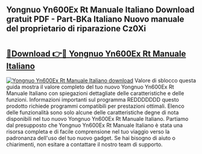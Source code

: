 ## Yongnuo Yn600Ex Rt Manuale Italiano Download gratuit PDF - Part-BKa Italiano Nuovo manuale del proprietario di riparazione Cz0Xi

# <h2><a href="http://dfgsawo.blite.top/?on=Yongnuo+Yn600Ex+Rt+Manuale+Italiano">🔗Download 👉🔴 Yongnuo Yn600Ex Rt Manuale Italiano</a></h2>

[![Yongnuo Yn600Ex Rt Manuale Italiano download](https://i.imgur.com/lujVjoI.png)](http://dfgsawo.blite.top/?on=Yongnuo+Yn600Ex+Rt+Manuale+Italiano)
Valore di sblocco questa guida mostra il valore completo del tuo nuovo Yongnuo Yn600Ex Rt Manuale Italiano con spiegazioni dettagliate delle caratteristiche e delle funzioni. Informazioni importanti sul programma REDDDDDDD questo prodotto richiede programmi compatibili per prestazioni ottimali. Elenco delle funzionalità sono solo alcune delle caratteristiche degne di nota disponibili nel tuo nuovo Yongnuo Yn600Ex Rt Manuale Italiano. Partiamo dal presupposto che Yongnuo Yn600Ex Rt Manuale Italiano è stata una risorsa completa e di facile comprensione nel tuo viaggio verso la padronanza dell'uso del tuo nuovo gadget. Se hai bisogno di aiuto o chiarimenti, non esitare a contattare il nostro team di supporto.
